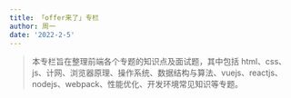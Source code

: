 ```yaml
---
title: 「offer来了」专栏
author: 周一
date: '2022-2-5'
---
```


> 本专栏旨在整理前端各个专题的知识点及面试题，其中包括 html、css、js、计网、浏览器原理、操作系统、数据结构与算法、vuejs、reactjs、nodejs、webpack、性能优化、开发环境常见知识等专题。
